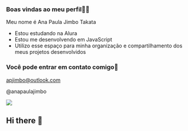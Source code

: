 ### Boas vindas ao meu perfil🌸🍒

Meu nome é Ana Paula Jimbo Takata

- Estou estudando na Alura
- Estou me desenvolvendo em JavaScript
- Utilizo esse espaço para minha organização e compartilhamento dos meus projetos desenvolvidos

 ### Você pode entrar em contato comigo📧

 apjimbo@outlook.com

 @anapaulajimbo

 ![](https://media1.tenor.com/m/nCWPqFs5MqwAAAAC/anya-forger-jumpscare.gif)

















## Hi there 👋

<!--
**TakataAna/TakataAna** is a ✨ _special_ ✨ repository because its `README.md` (this file) appears on your GitHub profile.

Here are some ideas to get you started:

- 🔭 I’m currently working on ...
- 🌱 I’m currently learning ...
- 👯 I’m looking to collaborate on ...
- 🤔 I’m looking for help with ...
- 💬 Ask me about ...
- 📫 How to reach me: ...
- 😄 Pronouns: ...
- ⚡ Fun fact: ...
-->
